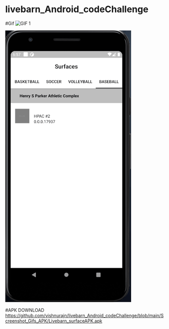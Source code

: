 # livebarn_Android_codeChallenge

#Gif
![GIF 1](https://github.com/vishnurajn/livebarn_Android_codeChallenge/blob/main/Screenshot_Gifs_APK/LiveBarn_GIF_.gif)

![GIF 2](https://github.com/vishnurajn/livebarn_Android_codeChallenge/blob/main/Screenshot_Gifs_APK/LiveBarn_GIF_left_right-swipe.gif)

#APK DOWNLOAD 
https://github.com/vishnurajn/livebarn_Android_codeChallenge/blob/main/Screenshot_Gifs_APK/Livebarn_surfaceAPK.apk

